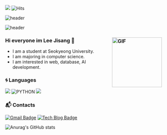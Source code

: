 <a href="https://hits.seeyoufarm.com"><img src="https://hits.seeyoufarm.com/api/count/incr/badge.svg?url=https%3A%2F%2Fgithub.com%2FLee-jisang%2Fhit-counter&count_bg=%2379C83D&title_bg=%23555555&icon=&icon_color=%23E7E7E7&title=hits&edge_flat=false"/></a>  ![Hits](https://img.shields.io/github/followers/Lee-jisang?label=Follow)

![header](https://capsule-render.vercel.app/api?type=slice&color=auto&height=160&section=header&text=Hi!%20I'm%20Jisang!&fontAlign=50&fontAlignY=70&fontSize=90&fontColor=000000)

![header](https://capsule-render.vercel.app/api?type=wave&color=auto&height=300&section=header&text=capsule%20render&fontSize=90)

### Hi everyone im Lee Jisang 👋      <img  align="right" alt="GIF" height="160px" src="https://media.giphy.com/media/du3J3cXyzhj75IOgvA/giphy.gif" />

-  I am a student at Seokyeong University.   
-  I am majoring in computer science.        
-  I am interested in web, database, AI development.   
  
<!--
- 👯 I’m looking to collaborate on ...🔭🌱 
- 🤔 I’m looking for help with ... 
- 💬 Ask me about ...
- 📫 How to reach me: ... 
- 😄 Pronouns: ...
- ⚡ Fun fact: ...
-->



### :cyclone: Languages
<img src="https://img.shields.io/badge/C++-00599C?style=flat-square&logo=c%2B%2B&logoColor=white"/></a>
![PYTHON](https://img.shields.io/badge/PYTHON-0696D7?style=plastic&logo=Python&logoColor=white)
<img src="https://img.shields.io/badge/HTML-302683?style=plastic&logo=HTML5&logoColor=white"/> 


### :mailbox_with_mail: Contacts
[![Gmail Badge](https://img.shields.io/badge/Gmail-d14836?style=flat-square&logo=Gmail&logoColor=white&link=mailto:dlwltkd2003@gmail.com)](mailto:dlwltkd2003@gmail.com)
[![Tech Blog Badge](http://img.shields.io/badge/-Tech%20blog-black?style=flat-square&logo=github&link=https://lee-jisang.github.io/)](https://lee-jisang.github.io/)

![Anurag's GitHub stats](https://github-readme-stats.vercel.app/api?username=Lee-jisang&show_icons=true&theme=radical&bg_color=DEG&text_color=0f0f0f&title_color=0f0f0f&hide_border)  


<!--
[![Solved.ac Profile](http://mazassumnida.wtf/api/v2/generate_badge?boj=dlwltkd2003)](https://solved.ac/dlwltkd2003/) 
--> 




